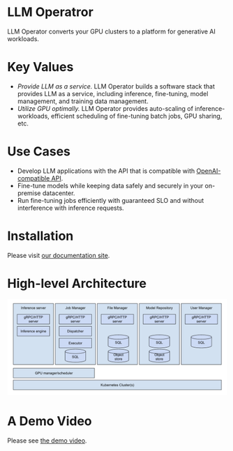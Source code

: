# LLM Operatror

LLM Operator converts your GPU clusters to a platform for generative AI workloads.

# Key Values

- *Provide LLM as a service.* LLM Operator builds a software stack that provides LLM as a service, including inference, fine-tuning, model management, and training data management.
- *Utilize GPU optimally.* LLM Operator provides auto-scaling of inference-workloads, efficient scheduling of fine-tuning batch jobs, GPU sharing, etc.

# Use Cases

- Develop LLM applications with the API that is compatible with [OpenAI-compatible API](https://platform.openai.com/docs/api-reference).
- Fine-tune models while keeping data safely and securely in your on-premise datacenter.
- Run fine-tuning jobs efficiently with guaranteed SLO and without interference with inference requests.

# Installation

Please visit [our documentation site](https://llm-operator.readthedocs.io/).

# High-level Architecture

![Architecture Diagram](docs/images/architecture_diagram.png)

# A Demo Video

Please see [the demo video](https://drive.google.com/file/d/1IIDytriu4Cl1O9Wo7fXzHkS1kbqJxfXO/view?usp=sharing).

